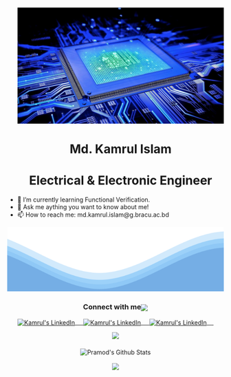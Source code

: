 <!DOCTYPE html>
<html lang="en">
<head>
    <meta charset="UTF-8">
    <meta http-equiv="X-UA-Compatible" content="IE=edge">
    <meta name="viewport" content="width=device-width, initial-scale=1.0">
</head>
<body>
        <p align="center">
            <ul>
                <img src="https://github.com/mdkamrulislam-web/mdkamrulislam-web/blob/main/images/cover.jpg" />
                <h1 align="center">Md. Kamrul Islam</h1>
                <h1 align="center">Electrical & Electronic Engineer</h1>
                <li> 🌱 I’m currently learning Functional Verification.</li>
                <li> 💬 Ask me aything you want to know about me!</li>
                <li> 📫 How to reach me: md.kamrul.islam@g.bracu.ac.bd</li>
            </ul>
        </p>
        <img src="https://raw.githubusercontent.com/fredgrott/FredGrott/gh-pages/waves.svg" width="100%" height="150">
        <div align="center">
        <h3 align="center">Connect with me<img align="center" src="https://github.com/rajput2107/rajput2107/blob/master/Assets/Handshake.gif" height="33px" /></h3>
        </div>
        <p align="center">
       <a href="https://www.linkedin.com/in/md-kamrul-islam-7409b4176/" target=”_blank”>
        <img align="center" alt="Kamrul's LinkedIn" width="30px" src="https://www.vectorlogo.zone/logos/linkedin/linkedin-icon.svg" /> &nbsp; &nbsp;
        </a>
        <a href="https://twitter.com/kamrulshuvo97" target=”_blank”>
            <img align="center" alt="Kamrul's LinkedIn" width="30px" src="https://www.vectorlogo.zone/logos/twitter/twitter-tile.svg" /> &nbsp; &nbsp;
        </a>
        <a href="https://www.facebook.com/kamrulshuvo20/" target=”_blank”>
                <img align="center" alt="Kamrul's LinkedIn" width="30px" src="https://www.vectorlogo.zone/logos/facebook/facebook-official.svg" /> &nbsp; &nbsp;
        </a>
        <br/>
            <p align="center">
            <img src="https://github-readme-stats.vercel.app/api/top-langs/?username=mdkamrulislam-web&layout=compact&theme=chartreuse-dark&langs_count=12"> <br/><br/>
            <img align="center" src="https://github-readme-stats.vercel.app/api?username=mdkamrulislam-web&count_private=true&theme=chartreuse-dark&show_icons=true" alt="Pramod's Github            Stats">
            <br/> <br/> 
             <img src="https://github-readme-streak-stats.herokuapp.com/?user=mdkamrulislam-web&theme=nord"/> <br/><br/>
        </p>
       </a>
    </p>
</body>
</html>
